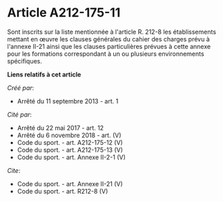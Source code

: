 # Article A212-175-11

Sont inscrits sur la liste mentionnée à l'article R. 212-8 les établissements mettant en œuvre les clauses générales du
cahier des charges prévu à l'annexe II-21 ainsi que les clauses particulières prévues à cette annexe pour les formations
correspondant à un ou plusieurs environnements spécifiques.

**Liens relatifs à cet article**

_Créé par_:

  - Arrêté du 11 septembre 2013 - art. 1

_Cité par_:

  - Arrêté du 22 mai 2017 - art. 12
  - Arrêté du 6 novembre 2018 - art. (V)
  - Code du sport. - art. A212-175-12 (V)
  - Code du sport. - art. A212-175-13 (V)
  - Code du sport. - art. Annexe II-2-1 (V)

_Cite_:

  - Code du sport. - art. Annexe II-21 (V)
  - Code du sport. - art. R212-8 (V)
